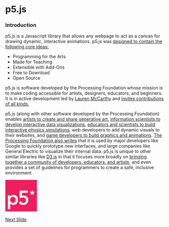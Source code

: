 # p5.js

### Introduction

p5.js is a Javascript library that allows any webpage to act as a canvas for drawing dynamic, interactive animations. p5.js was [designed to contain the following core ideas:](http://hello.p5js.org)
* Programming for the Arts
* Made for Teaching
* Extensible with Add-Ons
* Free to Download
* Open Source

p5.js is software developed by the Processing Foundation whose mission is to make coding accessible for artists, designers, educators, and beginners. It is in active development led by [Lauren McCarthy](http://lauren-mccarthy.com) and [invites contributions of all kinds.](http://p5js.org/contribute/) 

p5.js (along with other software developed by the Processing Foundation) enables [artists to create and share generative art](https://paom.com/profiles/processing/#/profile-apps), [information scientists to develop interactive data visualizations](http://gleap.org/content/podcasts_viz), [educators and scientists to build interactive physics simulations](http://natureofcode.com), web developers to add dynamic visuals to their websites, and [game developers to build graphics and animations](http://p5play.molleindustria.org). [The Processing Foundation also writes](https://processing.org/overview/) that it is used by major developers like Google to quickly prototype new interfaces, and large companies like General Electric to visualize their internal data. p5.js is unique to other similar libraries like [D3.js](http://d3js.org) in that it focuses more broadly on [bringing together a community of developers, educators, and artists,](http://p5js.org/community/) and even provides a set of guidelines for programmers to create a safe, inclusive environment.

<img src ="https://github.com/rabin2360/Presentation3/blob/master/Presentation3/p5js.png" widht = "100" height = "100">

[Next Slide](https://github.com/rabin2360/Presentation3/blob/master/GettingStarted.md)
